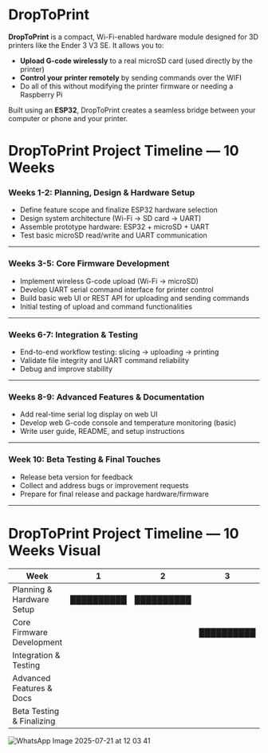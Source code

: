 # DropToPrint

**DropToPrint** is a compact, Wi-Fi-enabled hardware module designed for 3D printers like the Ender 3 V3 SE. It allows you to:

- **Upload G-code wirelessly** to a real microSD card (used directly by the printer)
- **Control your printer remotely** by sending commands over the WIFI
- Do all of this without modifying the printer firmware or needing a Raspberry Pi

Built using an **ESP32**, DropToPrint creates a seamless bridge between your computer or phone and your printer.

# DropToPrint Project Timeline — 10 Weeks

### Weeks 1-2: Planning, Design & Hardware Setup
- Define feature scope and finalize ESP32 hardware selection  
- Design system architecture (Wi-Fi → SD card → UART)  
- Assemble prototype hardware: ESP32 + microSD + UART  
- Test basic microSD read/write and UART communication

---

### Weeks 3-5: Core Firmware Development
- Implement wireless G-code upload (Wi-Fi → microSD)  
- Develop UART serial command interface for printer control  
- Build basic web UI or REST API for uploading and sending commands  
- Initial testing of upload and command functionalities

---

### Weeks 6-7: Integration & Testing
- End-to-end workflow testing: slicing → uploading → printing  
- Validate file integrity and UART command reliability  
- Debug and improve stability

---

### Weeks 8-9: Advanced Features & Documentation
- Add real-time serial log display on web UI  
- Develop web G-code console and temperature monitoring (basic)  
- Write user guide, README, and setup instructions

---

### Week 10: Beta Testing & Final Touches
- Release beta version for feedback  
- Collect and address bugs or improvement requests  
- Prepare for final release and package hardware/firmware

---

# DropToPrint Project Timeline — 10 Weeks Visual

| Week          | 1 | 2 | 3 | 4 | 5 | 6 | 7 | 8 | 9 | 10 |
|---------------|---|---|---|---|---|---|---|---|---|----|
| Planning & Hardware Setup    | ██████████ | ██████████ |             |             |             |             |             |             |             |     |
| Core Firmware Development    |             |             | ██████████ | ██████████ | ██████████ |             |             |             |             |     |
| Integration & Testing        |             |             |             |             |             | ██████████ | ██████████ |             |             |     |
| Advanced Features & Docs     |             |             |             |             |             |             |             | ██████████ | ██████████ |     |
| Beta Testing & Finalizing    |             |             |             |             |             |             |             |             |             | ██████████ |


![WhatsApp Image 2025-07-21 at 12 03 41](https://github.com/user-attachments/assets/a7f6f09d-a7dc-4127-8ece-ec3ad1b3d1bd)



